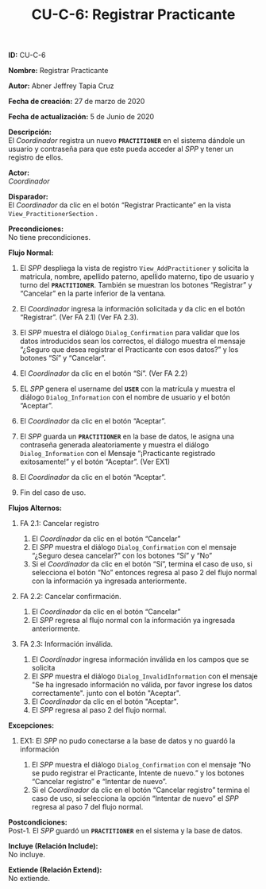 ﻿---
layout: page
title: "CU-C-6: Registrar Practicante"
permalink: /design-specification/uc-descriptions/coordinator/cu-c-6/
hide_hero: true
---

**ID:** CU-C-6

**Nombre:** Registrar Practicante

**Autor:** Abner Jeffrey Tapia Cruz

**Fecha de creación:** 27 de marzo de 2020

**Fecha de actualización:** 5 de Junio de 2020

**Descripción:**  
El *Coordinador* registra un nuevo **`PRACTITIONER`** en el sistema dándole un usuario y contraseña para que este pueda acceder al *SPP* y tener un registro de ellos.

**Actor:**  
*Coordinador*

**Disparador:**  
El *Coordinador* da clic en el botón “Registrar Practicante” en la vista `View_PractitionerSection` .

**Precondiciones:**  
No tiene precondiciones.

**Flujo Normal:**  
1. El *SPP* despliega la vista de registro `View_AddPractitioner` y solicita la matricula, nombre, apellido paterno, apellido materno, tipo de usuario y turno del **`PRACTITIONER`**. También se muestran los botones “Registrar” y “Cancelar” en la parte inferior de la ventana.

2. El *Coordinador* ingresa la información solicitada y da clic en el botón “Registrar”. (Ver FA 2.1) (Ver FA 2.3).

3. El *SPP* muestra el diálogo `Dialog_Confirmation` para validar que los datos introducidos sean los correctos, el diálogo muestra el mensaje “¿Seguro que desea registrar el Practicante con esos datos?” y los botones “Sí” y “Cancelar”.

4. El *Coordinador* da clic en el botón “Sí”. (Ver FA 2.2)

5. EL *SPP* genera el username del **`USER`** con la matrícula y muestra el diálogo `Dialog_Information` con el nombre de usuario y el botón “Aceptar”.

6. El *Coordinador* da clic en el botón “Aceptar”.

7. El *SPP* guarda un **`PRACTITIONER`** en la base de datos, le asigna una contraseña generada aleatoriamente y muestra el diálogo `Dialog_Information` con el Mensaje “¡Practicante registrado exitosamente!” y el botón “Aceptar”. (Ver EX1)

8. El *Coordinador* da clic en el botón “Aceptar”.

9. Fin del caso de uso.

**Flujos Alternos:**  
1. FA 2.1: Cancelar registro

	1. El *Coordinador* da clic en el botón “Cancelar”
	2. El *SPP* muestra el diálogo `Dialog_Confirmation` con el mensaje “¿Seguro desea cancelar?” con los botones “Sí” y “No”
	3. Si el *Coordinador* da clic en el botón “Sí”, termina el caso de uso, si selecciona el botón “No” entonces regresa al paso 2 del flujo normal con la información ya ingresada anteriormente.

2. FA 2.2: Cancelar confirmación.

	1. El *Coordinador* da clic en el botón “Cancelar”
	2. El *SPP* regresa al flujo normal con la información ya ingresada anteriormente.

3. FA 2.3: Información inválida.
	1. El *Coordinador* ingresa información inválida en los campos que se solicita
	2. El *SPP* muestra el diálogo `Dialog_InvalidInformation` con el mensaje "Se ha ingresado información no válida, por favor ingrese los datos correctamente". junto con el botón "Aceptar".
	3. El *Coordinador* da clic en el botón "Aceptar".
	4. El *SPP* regresa al paso 2 del flujo normal.

**Excepciones:**  
1. EX1: El *SPP* no pudo conectarse a la base de datos y no guardó la información

	1. El *SPP* muestra el diálogo `Dialog_Confirmation` con el mensaje “No se pudo registrar el Practicante, Intente de nuevo.” y los botones “Cancelar registro” e “Intentar de nuevo”.
	2. Si el *Coordinador* da clic en el botón “Cancelar registro” termina el caso de uso, si selecciona la opción “Intentar de nuevo” el *SPP* regresa al paso 7 del flujo normal.

**Postcondiciones:**  
Post-1. El *SPP* guardó un **`PRACTITIONER`** en el sistema y la base de datos.

**Incluye (Relación Include):**  
No incluye.

**Extiende (Relación Extend):**  
No extiende.
